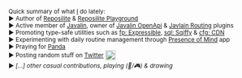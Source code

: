 <sup>Quick summary of what [I](https://dzikoysk.net/) do lately:</sup><br>
<sup>► Author of [Reposilite](https://github.com/dzikoysk/reposilite) & [Reposilite Playground](https://github.com/reposilite-playground/)</sup><br>
<sup>► Active member of [Javalin](https://github.com/javalin/), owner of [Javalin OpenApi](https://github.com/javalin/javalin-openapi) & [Javlain Routing](https://github.com/javalin/javalin-routing-extensions) plugins</sup><br>
<sup>► Promoting type-safe utilities such as [fp: Expressible](https://github.com/dzikoysk/expressible), [sql: Sqiffy](https://github.com/dzikoysk/sqiffy) & [cfg: CDN](https://github.com/dzikoysk/cdn)</sup><br>
<sup>► Experimenting with daily routine management through [Presence of Mind](https://github.com/dzikoysk/presence-of-mind) app</sup><br>
<sup>► Praying for [Panda](https://github.com/panda-lang/panda)</sup><br>
<sup>► Posting random stuff on [Twitter](https://twitter.com/dzikoysk)</sup> <img height="20" src="https://maven.reposilite.com/files/assets/twitter.gif"/><br>
<sup>► _[...] other casual contributions, playing (🎹/🎮) & drawing_</sup>
